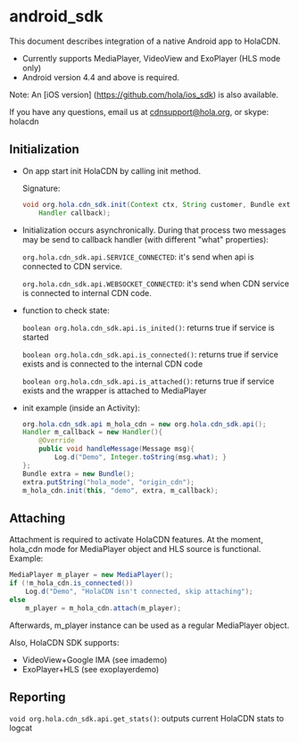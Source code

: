 # android_sdk

This document describes integration of a native Android app to HolaCDN.

- Currently supports MediaPlayer, VideoView and ExoPlayer (HLS mode only)
- Android version 4.4 and above is required.

Note: An [iOS version] (https://github.com/hola/ios_sdk) is also available.

If you have any questions, email us at cdnsupport@hola.org, or skype: holacdn

## Initialization

- On app start init HolaCDN by calling init method.

  Signature:
  ```java
  void org.hola.cdn_sdk.init(Context ctx, String customer, Bundle extra,
      Handler callback);
  ```

- Initialization occurs asynchronically. During that process two messages may
  be send to callback handler (with different "what" properties):

  `org.hola.cdn_sdk.api.SERVICE_CONNECTED`: it's send when api is connected to
    CDN service.

  `org.hola.cdn_sdk.api.WEBSOCKET_CONNECTED`: it's send when CDN service is
    connected to internal CDN code.

- function to check state:

  `boolean org.hola.cdn_sdk.api.is_inited()`: returns true if service is started

  `boolean org.hola.cdn_sdk.api.is_connected()`: returns true if service exists
  and is connected to the internal CDN code

  `boolean org.hola.cdn_sdk.api.is_attached()`: returns true if service exists
  and the wrapper is attached to MediaPlayer

- init example (inside an Activity):

  ```java
  org.hola.cdn_sdk.api m_hola_cdn = new org.hola.cdn_sdk.api();
  Handler m_callback = new Handler(){
      @Override
      public void handleMessage(Message msg){
          Log.d("Demo", Integer.toString(msg.what); }
  };
  Bundle extra = new Bundle();
  extra.putString("hola_mode", "origin_cdn");
  m_hola_cdn.init(this, "demo", extra, m_callback);
  ```

## Attaching

Attachment is required to activate HolaCDN features. At the moment, hola_cdn
mode for MediaPlayer object and HLS source is functional. Example:

```java
MediaPlayer m_player = new MediaPlayer();
if (!m_hola_cdn.is_connected())
    Log.d("Demo", "HolaCDN isn't connected, skip attaching");
else
    m_player = m_hola_cdn.attach(m_player);
```

Afterwards, m_player instance can be used as a regular MediaPlayer object.

Also, HolaCDN SDK supports:

- VideoView+Google IMA (see imademo)
- ExoPlayer+HLS (see exoplayerdemo)

## Reporting

  `void org.hola.cdn_sdk.api.get_stats()`: outputs current HolaCDN stats to
  logcat

